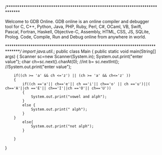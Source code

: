/******************************************************************************

Welcome to GDB Online.
GDB online is an online compiler and debugger tool for C, C++, Python, Java, PHP, Ruby, Perl,
C#, OCaml, VB, Swift, Pascal, Fortran, Haskell, Objective-C, Assembly, HTML, CSS, JS, SQLite, Prolog.
Code, Compile, Run and Debug online from anywhere in world.

*******************************************************************************/
import java.util.*;
public class Main
{
	public static void main(String[] args) {
		Scanner sc=new Scanner(System.in);
			System.out.print("enter value");
		char ch=sc.next().charAt(0);
		//int b= sc.nextInt();
		//System.out.print("enter value");
	  
		
		if((ch >= 'a' && ch <='z') || (ch >= 'a' && ch<='z' ))
		{
		    if((ch =='a'|| ch=='e'|| ch =='i'|| ch=='o' || ch =='u')||( ch=='A'||ch =='E'|| ch=='I'||ch =='O'|| ch=='U'))
		    {
		        System.out.print("vowel and alph");
		    }
		    else {
		        System.out.print(" alph");
		    }
		}
		    else{ 
		        System.out.print("not alph");
		    }
		    
		}
}

